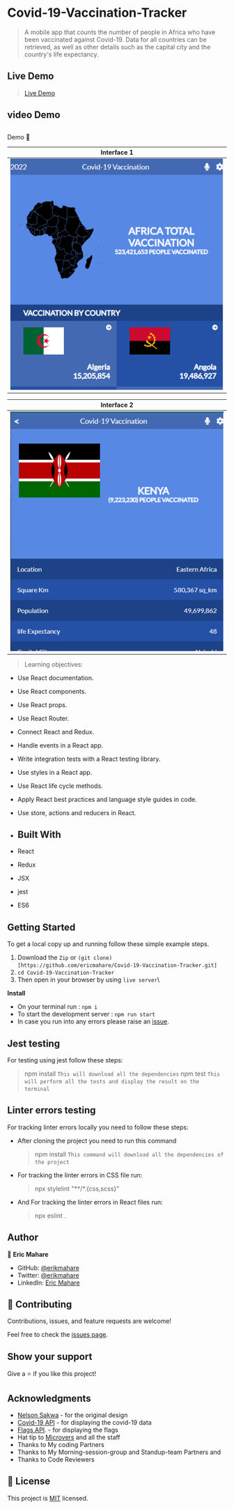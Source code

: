 # Covid-19-Vaccination-Tracker

> A mobile app that counts the number of people in Africa who have been vaccinated against Covid-19. Data for all countries can be retrieved, as well as other details such as the capital city and the country's life expectancy.

## Live Demo

> [Live Demo](https://covid-19-vaccination-tracker-2022.netlify.app/)

## video Demo

<!-- > [Video Demo](https://drive.google.com/file/d/1M_Vd6bGCrfJu3IzBGFTtwJeqVHlkD1Us/view?usp=sharing) -->


> <h2 align="center">
  Demo 📝
</h2>

|                                                       **Interface 1**                                                       |
| :-------------------------------------------------------------------------------------------------------------------------: |
| ![screenshot](images/home.PNG)

|                                                       **Interface 2**                                                       |
| :-------------------------------------------------------------------------------------------------------------------------: |
|  ![screenshot](images/country.PNG)
> Learning objectives: 

- Use React documentation.
- Use React components.
- Use React props.
- Use React Router.
- Connect React and Redux.
- Handle events in a React app.
- Write integration tests with a React testing library.
- Use styles in a React app.
- Use React life cycle methods.
- Apply React best practices and language style guides in code.
- Use store, actions and reducers in React.


- ## Built With

- React
- Redux
- JSX
- jest 
- ES6 

## Getting Started

To get a local copy up and running follow these simple example steps.
1. Download the `Zip` or `(git clone)[https://github.com/ericmahare/Covid-19-Vaccination-Tracker.git]`
2. `cd Covid-19-Vaccination-Tracker`
3. Then open in your browser by using `live server`\

**Install**

- On your terminal run : `npm i`
- To start the development server : `npm run start`
- In case you run into any errors please raise an [issue](https://github.com/ericmahare/Covid-19-Vaccination-Tracker/issues).

## Jest testing
For testing using jest follow these steps:
  > npm install
  `This will download all the dependencies`
  > npm test 
  `This will perform all the tests and display the result on the terminal`

## Linter errors testing
For tracking linter errors locally you need to follow these steps:

- After cloning the project you need to run this command
  > npm install
   `This command will download all the dependencies of the project`

- For tracking the linter errors in CSS file run:
  > npx stylelint "**/*.{css,scss}"

- And For tracking the linter errors in React files run:
  > npx eslint .


## Author

👤 **Eric Mahare**

- GitHub: [@erikmahare](https://github.com/ericmahare) 
- Twitter: [@erikmahare](https://twitter.com/erikmahare) 
- LinkedIn: [Eric Mahare](https://www.linkedin.com/in/eric-mahare-358944183/) 
## 🤝 Contributing

Contributions, issues, and feature requests are welcome!

Feel free to check the [issues page](../../issues/).

## Show your support

Give a ⭐️ if you like this project!

## Acknowledgments
- [Nelson Sakwa](https://www.behance.net/sakwadesignstudio) - for the original design
- [Covid-19 API](https://mmediagroup.fr/covid-19) - for displaying the covid-19 data
- [Flags API](https://countryflagsapi.com/). - for displaying the flags
- Hat tip to [Microvers](www.microverse.org)  and all the staff
- Thanks to My coding Partners 
- Thanks to My Morning-session-group and Standup-team Partners and
- Thanks to Code Reviewers

## 📝 License

This project is [MIT](https://github.com/ericmahare/Covid-19-Vaccination-Tracker/blob/development/LICENSE) licensed.
                                                                                                                                 
